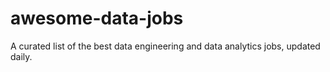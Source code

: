 # awesome-data-jobs
A curated list of the best data engineering and data analytics jobs, updated daily.
